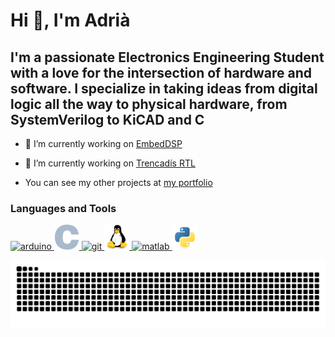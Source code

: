 # Hi 👋, I'm Adrià

## I'm a passionate Electronics Engineering Student with a love for the intersection of hardware and software. I specialize in taking ideas from digital logic all the way to physical hardware, from SystemVerilog to KiCAD and C

- 🔭 I’m currently working on [EmbedDSP](https://github.com/Bubi2001/EmbedDSP)

- 🔭 I’m currently working on [Trencadís RTL](https://github.com/Bubi2001/Trencadis-RTL)

- You can see my other projects at [my portfolio](https://bubi2001.github.io)

### Languages and Tools

<p align="left"> <a href="https://www.arduino.cc/" target="_blank" rel="noreferrer"> <img src="https://cdn.worldvectorlogo.com/logos/arduino-1.svg" alt="arduino" width="40" height="40"/> </a> <a href="https://www.cprogramming.com/" target="_blank" rel="noreferrer"> <img src="https://raw.githubusercontent.com/devicons/devicon/master/icons/c/c-original.svg" alt="c" width="40" height="40"/> </a> <a href="https://git-scm.com/" target="_blank" rel="noreferrer"> <img src="https://www.vectorlogo.zone/logos/git-scm/git-scm-icon.svg" alt="git" width="40" height="40"/> </a> <a href="https://www.linux.org/" target="_blank" rel="noreferrer"> <img src="https://raw.githubusercontent.com/devicons/devicon/master/icons/linux/linux-original.svg" alt="linux" width="40" height="40"/> </a> <a href="https://www.mathworks.com/" target="_blank" rel="noreferrer"> <img src="https://upload.wikimedia.org/wikipedia/commons/2/21/Matlab_Logo.png" alt="matlab" width="40" height="40"/> </a> <a href="https://www.python.org" target="_blank" rel="noreferrer"> <img src="https://raw.githubusercontent.com/devicons/devicon/master/icons/python/python-original.svg" alt="python" width="40" height="40"/> </a> </p>

<picture>
  <source
    media="(prefers-color-scheme: dark)"
    srcset="https://raw.githubusercontent.com/Bubi2001/Bubi2001/output/github-contribution-grid-snake-dark.svg"
  />
  <source
    media="(prefers-color-scheme: light)"
    srcset="https://raw.githubusercontent.com/Bubi2001/Bubi2001/output/github-contribution-grid-snake.svg"
  />
  <img
    alt="github contribution grid snake animation"
    src="https://raw.githubusercontent.com/Bubi2001/Bubi2001/output/github-contribution-grid-snake.svg"
  />
</picture>
